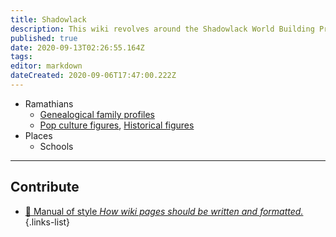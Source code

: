 ```yaml
---
title: Shadowlack
description: This wiki revolves around the Shadowlack World Building Project.
published: true
date: 2020-09-13T02:26:55.164Z
tags: 
editor: markdown
dateCreated: 2020-09-06T17:47:00.222Z
---
```


- Ramathians
	- [Genealogical family profiles](/t/genealogy)
	- [Pop culture figures](/t/pop%20culture), [Historical figures](/t/historical%20figures)
- Places
	- Schools

---

## Contribute

- [:book: Manual of style *How wiki pages should be written and formatted.*](/guides/manual-of-style)
{.links-list}